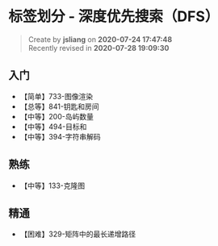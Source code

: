 标签划分 - 深度优先搜索（DFS）
===

> Create by **jsliang** on **2020-07-24 17:47:48**  
> Recently revised in **2020-07-28 19:09:30**  

## 入门

* 【简单】733-图像渲染
* 【总等】841-钥匙和房间
* 【中等】200-岛屿数量
* 【中等】494-目标和
* 【中等】394-字符串解码

## 熟练

* 【中等】133-克隆图

## 精通

* 【困难】329-矩阵中的最长递增路径
